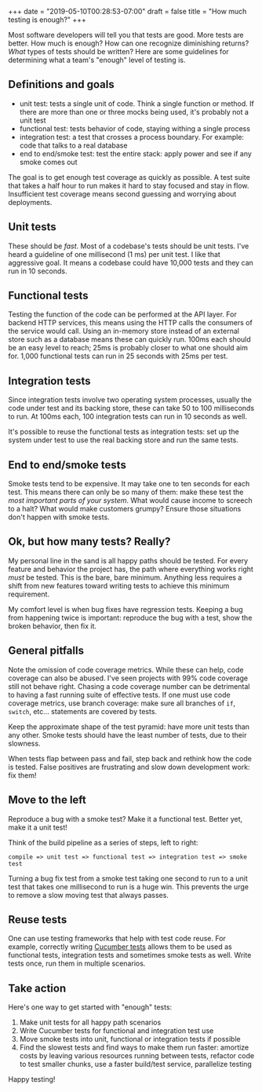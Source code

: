 +++
date = "2019-05-10T00:28:53-07:00"
draft = false
title = "How much testing is enough?"
+++

Most software developers will tell you that tests are good. More tests are better. How much is enough? How can one recognize diminishing returns? *What* types of tests should be written? Here are some guidelines for determining what a team's "enough" level of testing is.

<!--more-->

## Definitions and goals

* unit test: tests a single unit of code. Think a single function or method. If there are more than one or three mocks being used, it's probably not a unit test
* functional test: tests behavior of code, staying withing a single process
* integration test: a test that crosses a process boundary. For example: code that talks to a real database
* end to end/smoke test: test the entire stack: apply power and see if any smoke comes out

The goal is to get enough test coverage as quickly as possible. A test suite that takes a half hour to run makes it hard to stay focused and stay in flow. Insufficient test coverage means second guessing and worrying about deployments.

## Unit tests

These should be *fast*. Most of a codebase's tests should be unit tests. I've heard a guideline of one millisecond (1 ms) per unit test. I like that aggressive goal. It means a codebase could have 10,000 tests and they can run in 10 seconds.

## Functional tests

Testing the function of the code can be performed at the API layer. For backend HTTP services, this means using the HTTP calls the consumers of the service would call. Using an in-memory store instead of an external store such as a database means these can quickly run. 100ms each should be an easy level to reach; 25ms is probably closer to what one should aim for. 1,000 functional tests can run in 25 seconds with 25ms per test.

## Integration tests

Since integration tests involve two operating system processes, usually the code under test and its backing store, these can take 50 to 100 milliseconds to run. At 100ms each, 100 integration tests can run in 10 seconds as well.

It's possible to reuse the functional tests as integration tests: set up the system under test to use the real backing store and run the same tests.

## End to end/smoke tests

Smoke tests tend to be expensive. It may take one to ten seconds for each test. This means there can only be so many of them: make these test the *most important parts of your system*. What would cause income to screech to a halt? What would make customers grumpy? Ensure those situations don't happen with smoke tests.

## Ok, but how many tests? Really?

My personal line in the sand is all happy paths should be tested. For every feature and behavior the project has, the path where everything works right *must* be tested. This is the bare, bare minimum. Anything less requires a shift from new features toward writing tests to achieve this minimum requirement.

My comfort level is when bug fixes have regression tests. Keeping a bug from happening twice is important: reproduce the bug with a test, show the broken behavior, then fix it.

## General pitfalls

Note the omission of code coverage metrics. While these can help, code coverage can also be abused. I've seen projects with 99% code coverage still not behave right. Chasing a code coverage number can be detrimental to having a fast running suite of effective tests. If one must use code coverage metrics, use branch coverage: make sure all branches of `if`, `switch`, etc... statements are covered by tests.

Keep the approximate shape of the test pyramid: have more unit tests than any other. Smoke tests should have the least number of tests, due to their slowness.

When tests flap between pass and fail, step back and rethink how the code is tested. False positives are frustrating and slow down development work: fix them!

## Move to the left

Reproduce a bug with a smoke test? Make it a functional test. Better yet, make it a unit test!

Think of the build pipeline as a series of steps, left to right:

`compile => unit test => functional test => integration test => smoke test`

Turning a bug fix test from a smoke test taking one second to run to a unit test that takes one millisecond to run is a huge win. This prevents the urge to remove a slow moving test that always passes.

## Reuse tests

One can use testing frameworks that help with test code reuse. For example, correctly writing [Cucumber tests](https://cucumber.io/) allows them to be used as functional tests, integration tests and sometimes smoke tests as well. Write tests once, run them in multiple scenarios.

## Take action

Here's one way to get started with "enough" tests:

1. Make unit tests for all happy path scenarios
2. Write Cucumber tests for functional and integration test use
3. Move smoke tests into unit, functional or integration tests if possible
4. Find the slowest tests and find ways to make them run faster: amortize costs by leaving various resources running between tests, refactor code to test smaller chunks, use a faster build/test service, parallelize testing

Happy testing!